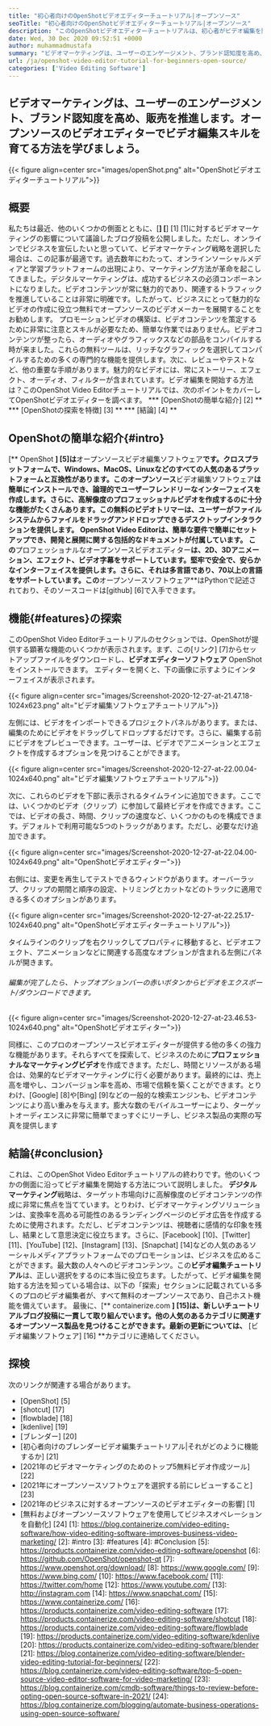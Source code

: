 ```yaml
---
title: "初心者向けのOpenShotビデオエディターチュートリアル|オープンソース" 
seoTitle: "初心者向けのOpenShotビデオエディターチュートリアル|オープンソース" 
description: "このOpenShotビデオエディターチュートリアルは、初心者がビデオ編集を開始するためのものです。これは、3Dアニメーションなどの機能を提供するトレンディなビデオエディターです。" 
date: Wed, 30 Dec 2020 09:52:51 +0000
author: muhammadmustafa
summary: "ビデオマーケティングは、ユーザーのエンゲージメント、ブランド認知度を高め、販売を推進します。オープンソースのビデオエディターでビデオ編集スキルを育てる方法を学びましょう。" 
url: /ja/openshot-video-editor-tutorial-for-beginners-open-source/
categories: ['Video Editing Software']
---
```


## ビデオマーケティングは、ユーザーのエンゲージメント、ブランド認知度を高め、販売を推進します。オープンソースのビデオエディターでビデオ編集スキルを育てる方法を学びましょう。

{{< figure align=center src="images/openShot.png" alt="OpenShotビデオエディターチュートリアル">}}


## 概要
私たちは最近、他のいくつかの側面とともに、[**] [**] [1] [1]に対するビデオマーケティングの影響について議論したブログ投稿を公開しました。ただし、オンラインでビジネスを宣伝したいと思っていて、ビデオマーケティング戦略を選択した場合は、この記事が最適です。過去数年にわたって、オンラインソーシャルメディアと学習プラットフォームの出現により、マーケティング方法が革命を起こしてきました。デジタルマーケティングは、成功するビジネスの必須コンポーネントになりました。ビデオコンテンツが常に魅力的であり、関連するトラフィックを推進していることは非常に明確です。したがって、ビジネスにとって魅力的なビデオの作成に役立つ無料でオープンソースのビデオメーカーを展開することをお勧めします。
プロモーションビデオの構築は、ビデオコンテンツを策定するために非常に注意とスキルが必要なため、簡単な作業ではありません。ビデオコンテンツが整ったら、オーディオやグラフィックスなどの部品をコンパイルする時が来ました。これらの無料ツールは、リッチなグラフィックを選択してコンパイルするための多くの専門的な機能を提供します。次に、レビューやテストなど、他の重要な手順があります。魅力的なビデオには、常にストーリー、エフェクト、オーディオ、フィルターが含まれています。ビデオ編集を開始する方法は？このOpenShot Video Editorチュートリアルでは、次のポイントをカバーしてOpenShotビデオエディターを調べます。
  *** [OpenShotの簡単な紹介] [2] **
  *** [OpenShotの探索を特徴] [3] **
  *** [結論] [4] **

## OpenShotの簡単な紹介{#intro}
[** OpenShot **] [5]は**オープンソースビデオ編集ソフトウェア**です。クロスプラットフォームで、Windows、MacOS、Linuxなどのすべての人気のあるプラットフォームと互換性があります。このオープンソース**ビデオ編集ソフトウェア**は簡単にインストールでき、論理的でユーザーフレンドリーなインターフェイスを作成します。さらに、高解像度のプロフェッショナルビデオを作成するのに十分な機能がたくさんあります。この無料のビデオトリマーは、ユーザーがファイルシステムからファイルをドラッグアンドドロップできるデスクトップインタラクションを提供します。 OpenShot Video Editorは、簡単な要件で簡単にセットアップでき、開発と展開に関する包括的なドキュメントが付属しています。
この**プロフェッショナルなオープンソースビデオエディター**は、2D、3Dアニメーション、エフェクト、ビデオ字幕をサポートしています。堅牢で安全で、安らかなインターフェイスを提供します。さらに、それは多言語であり、70以上の言語をサポートしています。この**オープンソースソフトウェア**はPythonで記述されており、そのソースコードは[github] [6]で入手できます。

## 機能{#features}の探索
このOpenShot Video Editorチュートリアルのセクションでは、OpenShotが提供する顕著な機能のいくつかが表示されます。まず、この[リンク] [7]からセットアップファイルをダウンロードし、**ビデオエディターソフトウェア** OpenShotをインストールできます。
エディターを開くと、下の画像に示すようにインターフェイスが表示されます。

{{< figure align=center src="images/Screenshot-2020-12-27-at-21.47.18-1024x623.png" alt="ビデオ編集ソフトウェアチュートリアル">}}

左側には、ビデオをインポートできるプロジェクトパネルがあります。または、編集のためにビデオをドラッグしてドロップするだけです。さらに、編集する前にビデオをプレビューできます。ユーザーは、ビデオでアニメーションとエフェクトを作成するオプションを見つけることができます。

{{< figure align=center src="images/Screenshot-2020-12-27-at-22.00.04-1024x640.png" alt="ビデオ編集ソフトウェアチュートリアル">}}

次に、これらのビデオを下部に表示されるタイムラインに追加できます。ここでは、いくつかのビデオ（クリップ）に参加して最終ビデオを作成できます。ここでは、ビデオの長さ、時間、クリップの速度など、いくつかのものを構成できます。デフォルトで利用可能な5つのトラックがあります。ただし、必要なだけ追加できます。

{{< figure align=center src="images/Screenshot-2020-12-27-at-22.04.00-1024x649.png" alt="OpenShotビデオエディター">}}

右側には、変更を再生してテストできるウィンドウがあります。オーバーラップ、クリップの期間と順序の設定、トリミングとカットなどのトラックに適用できる多くのオプションがあります。

{{< figure align=center src="images/Screenshot-2020-12-27-at-22.25.17-1024x640.png" alt="OpenShotビデオエディターチュートリアル">}}

タイムラインのクリップを右クリックしてプロパティに移動すると、ビデオエフェクト、アニメーションなどに関連する高度なオプションが含まれる左側にパネルが開きます。

###### 編集が完了したら、トップオプションバーの赤いボタンからビデオをエクスポート/ダウンロードできます。

{{< figure align=center src="images/Screenshot-2020-12-27-at-23.46.53-1024x640.png" alt="OpenShotビデオエディター">}}

同様に、このプロのオープンソースビデオエディターが提供する他の多くの強力な機能があります。それらすべてを探索して、ビジネスのために**プロフェッショナルなマーケティングビデオ**を作成できます。ただし、時間とリソースがある場合は、効果的なビデオマーケティングに行く必要があります。最終的には、売上高を増やし、コンバージョン率を高め、市場で信頼を築くことができます。とりわけ、[Google] [8]や[Bing] [9]などの一般的な検索エンジンも、ビデオコンテンツにより高い重みを与えます。膨大な数のモバイルユーザーにより、ターゲットオーディエンスに非常に簡単でまっすぐにリーチし、ビジネス製品の実際の写真を提供します

## 結論{#conclusion}
これは、このOpenShot Video Editorチュートリアルの終わりです。他のいくつかの側面に沿ってビデオ編集を開始する方法について説明しました。 **デジタルマーケティング**戦略は、ターゲット市場向けに高解像度のビデオコンテンツの作成に非常に焦点を当てています。とりわけ、ビデオマーケティングソリューションは、変換率を高める可能性のあるランディングページのビデオ広告を作成するために使用されます。ただし、ビデオコンテンツは、視聴者に感情的な印象を残し、結果として意思決定に役立ちます。さらに、[Facebook] [10]、[Twitter] [11]、[YouTube] [12]、[Instagram] [13]、[Snapchat] [14]などの人気のあるソーシャルメディアプラットフォームでのプロモーションは、ビジネスを広めることができます。最大数の人々へのビデオコンテンツ。この**ビデオ編集チュートリアル**は、正しい選択をするのに本当に役立ちます。したがって、ビデオ編集を開始する方法を知っている場合は、以下の「探索」セクションに記載されている多くのプロのビデオ編集者が、すべて無料のオープンソースであり、自己ホスト機能を備えています。
最後に、[** containerize.com **] [15]は、新しいチュートリアルブログ投稿に一貫して取り組んでいます。他の人気のあるカテゴリに関連するオープンソース製品を見つけることができます。最新の更新については、** [ビデオ編集ソフトウェア] [16] **カテゴリに連絡してください。

## 探検
次のリンクが関連する場合があります。
  * [OpenShot] [5]
  * [shotcut] [17]
  * [flowblade] [18]
  * [kdenlive] [19]
  * [ブレンダー] [20]
  * [初心者向けのブレンダービデオ編集チュートリアル|それがどのように機能するか] [21]
  * [2021年のビデオマーケティングのためのトップ5無料ビデオ作成ツール] [22]
  * [2021年にオープンソースソフトウェアを選択する前にレビューすること] [23]
  * [2021年のビジネスに対するオープンソースのビデオエディターの影響] [1]
  * [無料およびオープンソースソフトウェアを使用してビジネスオペレーションを自動化] [24]
[1]: https://blog.containerize.com/video-editing-software/how-video-editing-software-improves-business-video-marketing/
[2]: #intro
[3]: #features
[4]: #Conclusion
[5]: https://products.containerize.com/video-editing-software/openshot
[6]: https://github.com/OpenShot/openshot-qt
[7]: https://www.openshot.org/download/
[8]: https://www.google.com/
[9]: https://www.bing.com/
[10]: https://www.facebook.com/
[11]: https://twitter.com/home
[12]: https://www.youtube.com/
[13]: http://instagram.com
[14]: https://www.snapchat.com/
[15]: https://www.containerize.com/
[16]: https://products.containerize.com/video-editing-software
[17]: https://products.containerize.com/video-editing-software/shotcut
[18]: https://products.containerize.com/video-editing-software/flowblade
[19]: https://products.containerize.com/video-editing-software/kdenlive
[20]: https://products.containerize.com/video-editing-software/blender
[21]: https://blog.containerize.com/video-editing-software/blender-video-editing-tutorial-for-beginners/
[22]: https://blog.containerize.com/video-editing-software/top-5-open-source-video-editor-software-for-video-marketing/
[23]: https://blog.containerize.com/cmdb-software/things-to-review-before-opting-open-source-software-in-2021/
[24]: https://blog.containerize.com/blogging/automate-business-operations-using-open-source-software/
